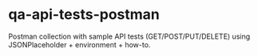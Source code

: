 # qa-api-tests-postman
Postman collection with sample API tests (GET/POST/PUT/DELETE) using JSONPlaceholder + environment + how-to.
